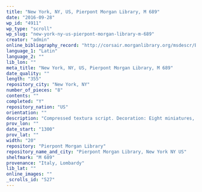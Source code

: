 ```yaml
---
title: "New York, NY, US, Pierpont Morgan Library, M 689"
date: "2016-09-28"
wp_id: "4911"
wp_type: "scroll"
wp_slug: "new-york-ny-us-pierpont-morgan-library-m-689"
creator: "admin"
online_bibliography_record: "http://corsair.morganlibrary.org/msdescr/BBM0689a.pdf"
language_1: "Latin"
language_2: ""
lib_lon: ""
meta_title: "New York, NY, US, Pierpont Morgan Library, M 689"
date_quality: ""
length: "355"
repository_city: "New York, NY"
number_of_pieces: "8"
contents: ""
completed: "Y"
repository_nation: "US"
orientation: ""
description: "Compressed textura script. Decoration: Eight miniatures, six enclosed in circular frames. genealogical diagrams."
prov_lon: ""
date_start: "1300"
prov_lat: ""
width: "20"
repository: "Pierpont Morgan Library"
repository_name_and_city: "Pierpont Morgan Library, New York NY US"
shelfmark: "M 689"
provenance: "Italy, Lombardy"
lib_lat: ""
online_images: ""
_scrolls_id: "527"
---
```



